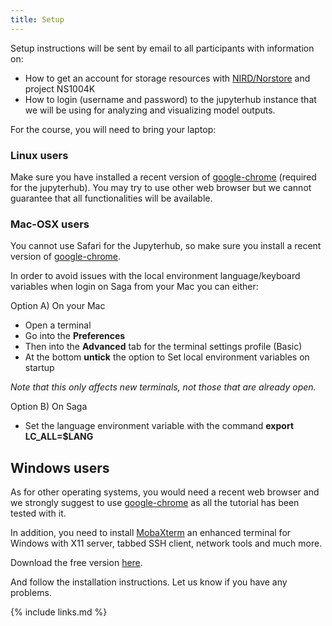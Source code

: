 ```yaml
---
title: Setup
---
```


Setup instructions will be sent by email to all participants with information on:

- How to get an account for storage resources with [NIRD/Norstore](https://www.metacenter.no/user/application/form/norstore/) and project NS1004K
- How to login (username and password) to the jupyterhub instance that we will be using for analyzing and visualizing model outputs.


For the course, you will need to bring your laptop:

### Linux users

Make sure you have installed a recent version of [google-chrome](https://www.google.com/chrome/) (required for the jupyterhub).
You may try to use other web browser but we cannot guarantee that all functionalities will be available.

### Mac-OSX users

You cannot use Safari for the Jupyterhub, so make sure you install a recent version of [google-chrome](https://www.google.com/chrome/).

In order to avoid issues with the local environment language/keyboard variables when login on Saga from your Mac you can either:

  Option A)
   On your Mac
   - Open a terminal
   - Go into the **Preferences**
   - Then into the **Advanced** tab for the terminal settings profile (Basic)
   - At the bottom **untick** the option to Set local environment variables on startup
   
   *Note that this only affects new terminals, not those that are already open.*

  Option B)
   On Saga
   - Set the language environment variable with the command **export LC_ALL=$LANG**

## Windows users

As for other operating systems, you would need a recent web browser and we strongly suggest to use [google-chrome](https://www.google.com/chrome) as all the tutorial has been tested with it.

In addition, you need to install [MobaXterm](https://mobaxterm.mobatek.net/) an enhanced terminal for Windows with X11 server, tabbed SSH client, network tools and much more.

Download the free version [here](https://mobaxterm.mobatek.net/download.html).

And follow the installation instructions. Let us know if you have any problems.

{% include links.md %}
